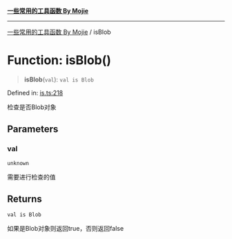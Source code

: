 [**一些常用的工具函数 By Mojie**](../README.md)

***

[一些常用的工具函数 By Mojie](../globals.md) / isBlob

# Function: isBlob()

> **isBlob**(`val`): `val is Blob`

Defined in: [is.ts:218](https://github.com/mojiefong/utils/blob/835f9f080ca618c45c936acaa9a99d1df0257c97/src/is.ts#L218)

检查是否Blob对象

## Parameters

### val

`unknown`

需要进行检查的值

## Returns

`val is Blob`

如果是Blob对象则返回true，否则返回false
